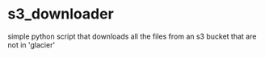 s3_downloader
=============

simple python script that downloads all the files from an s3 bucket that are not in 'glacier'
